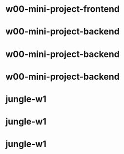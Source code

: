 # w00-mini-project-frontend
# w00-mini-project-backend
# w00-mini-project-backend
# w00-mini-project-backend
# jungle-w1
# jungle-w1
# jungle-w1
